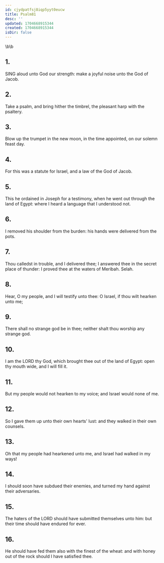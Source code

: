 ```yaml
---
id: cjydpatfsj8iqp5yyt0eucw
title: Psalm81
desc: ''
updated: 1704668915344
created: 1704668915344
isDir: false
---
```

\b\b
## 1.
SING aloud unto God our strength: make a joyful noise unto the God of Jacob.
## 2.
Take a psalm, and bring hither the timbrel, the pleasant harp with the psaltery.
## 3.
Blow up the trumpet in the new moon, in the time appointed, on our solemn feast day.
## 4.
For this was a statute for Israel, and a law of the God of Jacob.
## 5.
This he ordained in Joseph for a testimony, when he went out through the land of Egypt: where I heard a language that I understood not.
## 6.
I removed his shoulder from the burden: his hands were delivered from the pots.
## 7.
Thou calledst in trouble, and I delivered thee; I answered thee in the secret place of thunder: I proved thee at the waters of Meribah.  Selah.
## 8.
Hear, O my people, and I will testify unto thee: O Israel, if thou wilt hearken unto me;
## 9.
There shall no strange god be in thee; neither shalt thou worship any strange god.
## 10.
I am the LORD thy God, which brought thee out of the land of Egypt: open thy mouth wide, and I will fill it.
## 11.
But my people would not hearken to my voice; and Israel would none of me.
## 12.
So I gave them up unto their own hearts' lust: and they walked in their own counsels.
## 13.
Oh that my people had hearkened unto me, and Israel had walked in my ways!
## 14.
I should soon have subdued their enemies, and turned my hand against their adversaries.
## 15.
The haters of the LORD should have submitted themselves unto him: but their time should have endured for ever.
## 16.
He should have fed them also with the finest of the wheat: and with honey out of the rock should I have satisfied thee.
